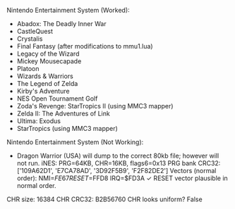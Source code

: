 Nintendo Entertainment System (Worked):
- Abadox: The Deadly Inner War
- CastleQuest
- Crystalis
- Final Fantasy (after modifications to mmu1.lua)
- Legacy of the Wizard
- Mickey Mousecapade
- Platoon
- Wizards & Warriors
- The Legend of Zelda
- Kirby's Adventure
- NES Open Tournament Golf
- Zoda's Revenge: StarTropics II (using MMC3 mapper)
- Zelda II: The Adventures of Link
- Ultima: Exodus
- StarTropics (using MMC3 mapper)

Nintendo Entertainment System (Not Working):
- Dragon Warrior (USA) will dump to the correct 80kb file; however will not run. 
iNES: PRG=64KB, CHR=16KB, flags6=0x13
PRG bank CRC32: ['109A62D1', 'E7CA78AD', '3D92F5B9', 'F2F82DE2']
Vectors (normal order): NMI=$FE67 RESET=$FFD8 IRQ=$FD3A
✓ RESET vector plausible in normal order.

CHR size: 16384
CHR CRC32: B2B56760
CHR looks uniform? False
